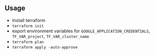 ## Usage
- Install terraform
- `terraform init`
- export environment variables for `GOOGLE_APPLICATION_CREDENTIALS`, `TF_VAR_project`, `TF_VAR_cluster_name`
- `terraform plan`
- `terraform apply -auto-approve`
